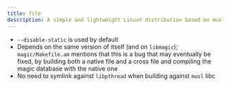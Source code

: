 ```yaml
---
title: file
description: A simple and lightweight Linux® distribution based on musl libc and toybox
---
```


- `--disable-static` is used by default
- Depends on the same version of itself (and on `libmagic`); `magic/Makefile.am` mentions that this is a bug that may eventually be fixed, by building both a native file and a cross file and compiling the magic database with the native one
- No need to symlink against `libpthread` when building against `musl` libc

